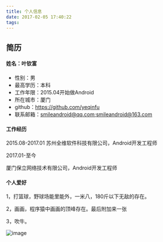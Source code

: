 ```yaml
---
title: 个人信息
date: 2017-02-05 17:40:22
tags:
---
```

## 简历
#### 姓名：叶钦富 
* 性别：男
* 最高学历：本科
* 工作年限：2015.04开始做Android
* 所在城市：厦门
* github：https://github.com/yeqinfu
* 联系邮箱：smileandroid@qq.com;smileandroid@163.com

#### 工作经历
2015.08-2017.01 
苏州全维软件科技有限公司，Android开发工程师

2017.01-至今

厦门保立网络技术有限公司，Android开发工程师

#### 个人爱好

1，打篮球，野球场能里能外，一米八，180斤以下无敌的存在。

2，画画，程序猿中画画的顶峰存在。最后附加来一张

3，吹牛。



![image](http://ws2.sinaimg.cn/large/c1b251b3gy1frz09jjmrvj20u01hcqaw.jpg)



